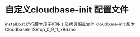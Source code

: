 # 自定义cloudbase-init 配置文件

install.bat 运行脚本用于打补丁及拷贝配置文件
cloudbase-init 版本 CloudbaseInitSetup_0_9_11_x86.msi
